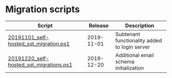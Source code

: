 # Migration scripts

| Script                                    |    Release | Description                                   |
| ----------------------------------------- | ----------- | ----------------------------------------------|
| [20191101_self-hosted_sql_migration.ps1](./20191101_self-hosted_sql_migration.ps1)  | 2019-11-01 | Subtenant functionality added to login server |
| [20191220_self-hosted_sql_migrations.ps1](./20191220_self-hosted_sql_migrations.ps1) | 2019-12-20 | Additional email schema initialization        |

